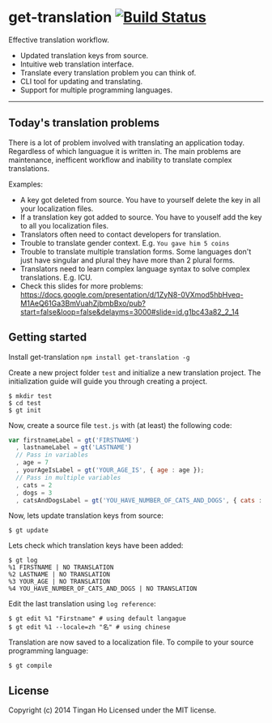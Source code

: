 get-translation [![Build Status](https://travis-ci.org/tinganho/get-translation.png)](https://travis-ci.org/tinganho/get-translation)
==============
Effective translation workflow. 

* Updated translation keys from source.
* Intuitive web translation interface.
* Translate every translation problem you can think of.
* CLI tool for updating and translating.
* Support for multiple programming languages.

----

## Today's translation problems
There is a lot of problem involved with translating an application today. Regardless of which languague it is written in. The main problems are maintenance, inefficent workflow and inability to translate complex translations.

Examples:

* A key got deleted from source. You have to yourself delete the key in all your localization files.
* If a translation key got added to source. You have to youself add the key to all you localization files.
* Translators often need to contact developers for translation.
* Trouble to translate gender context. E.g. `You gave him 5 coins`
* Trouble to translate multiple translation forms. Some languages don't just have singular and plural they have more than 2 plural forms.
* Translators need to learn complex language syntax to solve complex translations. E.g. ICU.
* Check this slides for more problems: https://docs.google.com/presentation/d/1ZyN8-0VXmod5hbHveq-M1AeQ61Ga3BmVuahZjbmbBxo/pub?start=false&loop=false&delayms=3000#slide=id.g1bc43a82_2_14

## Getting started

Install get-translation `npm install get-translation -g`

Create a new project folder `test` and initialize a new translation project. The initialization guide will guide you through creating a project.
```
$ mkdir test
$ cd test
$ gt init
```
Now, create a source file `test.js` with (at least) the following code:
``` javascript
var firstnameLabel = gt('FIRSTNAME')
  , lastnameLabel = gt('LASTNAME')
  // Pass in variables
  , age = 7
  , yourAgeIsLabel = gt('YOUR_AGE_IS', { age : age });
  // Pass in multiple variables
  , cats = 2
  , dogs = 3
  , catsAndDogsLabel = gt('YOU_HAVE_NUMBER_OF_CATS_AND_DOGS', { cats : cats, dogs : dogs});
```
Now, lets update translation keys from source:
```
$ gt update
```
Lets check which translation keys have been added:
```
$ gt log
%1 FIRSTNAME | NO TRANSLATION
%2 LASTNAME | NO TRANSLATION
%3 YOUR_AGE | NO TRANSLATION
%4 YOU_HAVE_NUMBER_OF_CATS_AND_DOGS | NO TRANSLATION
```
Edit the last translation using `log reference`:
```
$ gt edit %1 "Firstname" # using default langague
$ gt edit %1 --locale=zh "名" # using chinese
```
Translation are now saved to a localization file. To compile to your source programming language:
```
$ gt compile
```


## License
Copyright (c) 2014 Tingan Ho
Licensed under the MIT license.
